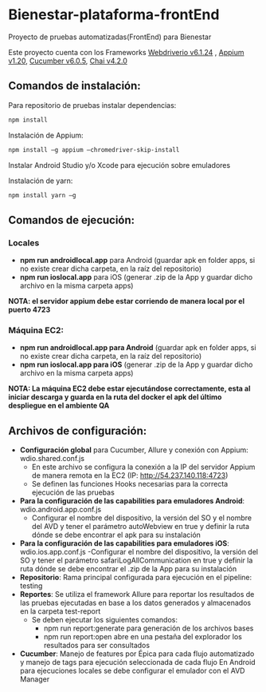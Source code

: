 # Bienestar-plataforma-frontEnd

Proyecto de pruebas automatizadas(FrontEnd) para Bienestar

Este proyecto cuenta con los Frameworks [Webdriverio v6.1.24](https://webdriver.io/) , [Appium v1.20](https://appium.io/), [Cucumber v6.0.5](https://cucumber.io/), [Chai v4.2.0](https://www.chaijs.com/)

## Comandos de instalación:

Para repositorio de pruebas instalar dependencias: 
```bash
npm install
```
Instalación de Appium:
```bash
npm install –g appium —chromedriver-skip-install
```
Instalar Android Studio y/o Xcode para ejecución sobre emuladores 

Instalación de yarn:
```bash
npm install yarn –g 

```

## Comandos de ejecución:

### Locales
- **npm run androidlocal.app** para Android (guardar apk en folder apps, si no existe crear dicha carpeta, en la raíz del repositorio)
- **npm run ioslocal.app** para iOS (generar .zip de la App y guardar dicho archivo en la misma carpeta apps) 

**NOTA: el servidor appium debe estar corriendo de manera local por el puerto 4723** 

### Máquina EC2: 

- **npm run androidlocal.app para Android** (guardar apk en folder apps, si no existe crear dicha carpeta, en la raíz del repositorio) 
- **npm run ioslocal.app para iOS** (generar .zip de la App y guardar dicho archivo en la misma carpeta apps) 

**NOTA: La máquina EC2 debe estar ejecutándose correctamente, esta al iniciar descarga y guarda en la ruta del docker el apk del último despliegue en el ambiente QA** 

## Archivos de configuración: 
- **Configuración global** para Cucumber, Allure y conexión con Appium: wdio.shared.conf.js 
  - En este archivo se configura la conexión a la IP del servidor Appium de manera remota en la EC2 (IP: http://54.237.140.118:4723) 
  - Se definen las funciones Hooks necesarias para la correcta ejecución de las pruebas 
- **Para la configuración de las capabilities para emuladores Android**: wdio.android.app.conf.js 
  - Configurar el nombre del dispositivo, la versión del SO y el nombre del AVD y tener el parámetro autoWebview en true y definir la ruta dónde se debe encontrar el apk para su instalación 
- **Para la configuración de las capabilities para emuladores iOS**: wdio.ios.app.conf.js 
  -Configurar el nombre del dispositivo, la versión del SO y tener el parámetro safariLogAllCommunication en true y definir la ruta dónde se debe encontrar el .zip de la App para su instalación 
- **Repositorio**: Rama principal configurada para ejecución en el pipeline: testing 
- **Reportes**: Se utiliza el framework Allure para reportar los resultados de las pruebas ejecutadas en base a los datos generados y almacenados en la carpeta test-report 
  - Se deben ejecutar los siguientes comandos: 
    - npm run report:generate para generación de los archivos bases 
    - npm run report:open abre en una pestaña del explorador los resultados para ser consultados 
- **Cucumber**: Manejo de features por Épica para cada flujo automatizado y manejo de tags para ejecución seleccionada de cada flujo 
En Android para ejecuciones locales se debe configurar el emulador con el AVD Manager 
